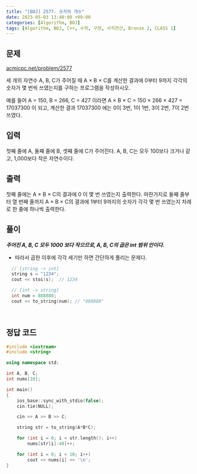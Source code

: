 ```yaml
---
title: "[BOJ] 2577. 숫자의 개수"
date: 2023-05-03 13:40:00 +09:00
categories: [Algorithm, BOJ]
tags: [Algorithm, BOJ, C++, 수학, 구현, 사칙연산, Bronze 2, CLASS 1]
---
```

## **문제**
[acmicpc.net/problem/2577](https://www.acmicpc.net/problem/2577)
<br>

세 개의 자연수 A, B, C가 주어질 때 A × B × C를 계산한 결과에 0부터 9까지 각각의 숫자가 몇 번씩 쓰였는지를 구하는 프로그램을 작성하시오.

예를 들어 A = 150, B = 266, C = 427 이라면 A × B × C = 150 × 266 × 427 = 17037300 이 되고, 계산한 결과 17037300 에는 0이 3번, 1이 1번, 3이 2번, 7이 2번 쓰였다.
<br>

## **입력**
첫째 줄에 A, 둘째 줄에 B, 셋째 줄에 C가 주어진다. A, B, C는 모두 100보다 크거나 같고, 1,000보다 작은 자연수이다.
<br>

## **출력**
첫째 줄에는 A × B × C의 결과에 0 이 몇 번 쓰였는지 출력한다. 마찬가지로 둘째 줄부터 열 번째 줄까지 A × B × C의 결과에 1부터 9까지의 숫자가 각각 몇 번 쓰였는지 차례로 한 줄에 하나씩 출력한다.
<br>

## **풀이**
***주어진 A, B, C 모두 1000 보다 작으므로, A, B, C의 곱은 int 범위 안이다.***
- 따라서 곱한 이후에 각각 세기만 하면 간단하게 풀리는 문제다.

```c++
  // [string -> int]
  string s = "1234";
  cout << stoi(s);  // 1234

  // [int -> string]
  int num = 888888;
  cout << to_string(num); // "888888"
```
<br>

## **정답 코드**
```c++
#include <iostream>
#include <string>

using namespace std;

int A, B, C;
int nums[10];

int main()
{
    ios_base::sync_with_stdio(false);
    cin.tie(NULL);

    cin >> A >> B >> C;

    string str = to_string(A*B*C);

    for (int i = 0; i < str.length(); i++)
        nums[str[i]-48]++;

    for (int i = 0; i < 10; i++)
        cout << nums[i] << '\n';
}
```
